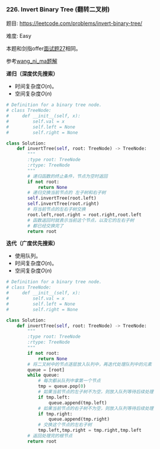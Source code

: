 ### 226. Invert Binary Tree (翻转二叉树)

题目:
<https://leetcode.com/problems/invert-binary-tree/>


难度:   Easy

本题和剑指offer[面试题27](https://leetcode-cn.com/problems/er-cha-shu-de-jing-xiang-lcof/)相同。

参考[wang_ni_ma题解](https://leetcode-cn.com/problems/invert-binary-tree/solution/dong-hua-yan-shi-liang-chong-shi-xian-226-fan-zhua/)


**递归（深度优先搜索）**

- 时间复杂度$O(n)$。
- 空间复杂度$O(n)$

```python
# Definition for a binary tree node.
# class TreeNode:
#     def __init__(self, x):
#         self.val = x
#         self.left = None
#         self.right = None

class Solution:
    def invertTree(self, root: TreeNode) -> TreeNode:
        """
		:type root: TreeNode
		:rtype: TreeNode
		"""
		# 递归函数的终止条件，节点为空时返回
        if not root:
            return None
        # 递归交换当前节点的 左子树和右子树
        self.invertTree(root.left)
        self.invertTree(root.right)
        # 将当前节点的左右子树交换
        root.left,root.right = root.right,root.left
        # 函数返回时就表示当前这个节点，以及它的左右子树
        # 都已经交换完了		
        return root
```

**迭代（广度优先搜索）**
- 使用队列。
- 时间复杂度$O(n)$。
- 空间复杂度$O(n)$

```python
# Definition for a binary tree node.
# class TreeNode:
#     def __init__(self, x):
#         self.val = x
#         self.left = None
#         self.right = None

class Solution:
    def invertTree(self, root: TreeNode) -> TreeNode:
        """
		:type root: TreeNode
		:rtype: TreeNode
		"""
        if not root:
            return None
        # 将二叉树中的节点逐层放入队列中，再迭代处理队列中的元素
        queue = [root]
        while queue:
            # 每次都从队列中拿第一个节点
            tmp = queue.pop(0)
            # 如果当前节点的左子树不为空，则放入队列等待后续处理
            if tmp.left:
                queue.append(tmp.left)
            # 如果当前节点的右子树不为空，则放入队列等待后续处理	
            if tmp.right:
                queue.append(tmp.right)
            # 交换这个节点的左右子树
            tmp.left,tmp.right = tmp.right,tmp.left
        # 返回处理完的根节点
        return root
```


